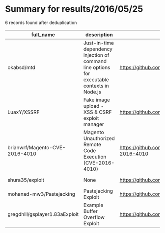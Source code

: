 
# Summary for results/2016/05/25
    
6 records found after deduplication

| full_name | description | html_url | matched_list | matched_count | pushed_at | size | stargazers_count | language | forks_count | vul_ids |
|--------------------------------|----------------------------------------------------------------------------------------------|---------------------------------------------------|------------------------------------|-----------------|---------------------------|--------|--------------------|------------|---------------|-------------------|
| okabsd/mtd | Just-in-time dependency injection of command line options for executable contexts in Node.js | https://github.com/okabsd/mtd | ['command injection'] | 1 | 2016-05-25 23:28:36+00:00 | 50 | 0 | TypeScript | 0 | [] |
| LuaxY/XSSRF | Fake image upload - XSS & CSRF exploit manager | https://github.com/LuaxY/XSSRF | ['exploit'] | 1 | 2016-05-25 18:58:43+00:00 | 119 | 1 | PHP | 0 | [] |
| brianwrf/Magento-CVE-2016-4010 | Magento Unauthorized Remote Code Execution (CVE-2016-4010) | https://github.com/brianwrf/Magento-CVE-2016-4010 | ['cve-2', 'remote code execution'] | 2 | 2016-05-25 08:03:20+00:00 | 51 | 4 | nan | 4 | ['CVE-2016-4010'] |
| shura35/exploit | None | https://github.com/shura35/exploit | ['exploit'] | 1 | 2016-05-25 12:50:18+00:00 | 0 | 0 | | 0 | [] |
| mohanad-mw3/Pastejacking | Pastejacking Exploit | https://github.com/mohanad-mw3/Pastejacking | ['exploit'] | 1 | 2016-05-25 15:56:32+00:00 | 1 | 0 | HTML | 0 | [] |
| gregdhill/gsplayer1.83aExploit | Example Buffer Overflow Exploit | https://github.com/gregdhill/gsplayer1.83aExploit | ['exploit'] | 1 | 2016-05-25 20:01:05+00:00 | 793 | 0 | Perl | 0 | [] |
